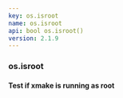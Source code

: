 ```yaml
---
key: os.isroot
name: os.isroot
api: bool os.isroot()
version: 2.1.9
---
```


### os.isroot

#### Test if xmake is running as root
